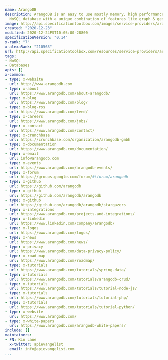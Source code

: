 ```yaml
---
name: ArangoDB
description: ArangoDB is an easy to use mostly memory, high performance, open source
  NoSQL database with a unique combination of features like graph & geo algorithms.
image: http://api.specificationtoolbox.com/images/service-providers/arangodb.jpg
created: "2020-12-23"
modified: 2020-12-24PST10:05:00-28800
specificationVersion: "0.14"
x-rank: "7"
x-alexaRank: "210563"
url: http://api.specificationtoolbox.com/resources/service-providers/arangodb/
tags:
- NoSQL
- Databases
apis: []
x-common:
- type: x-website
  url: http://www.arangodb.com
- type: x-about
  url: https://www.arangodb.com/about-arangodb/
- type: x-blog
  url: https://www.arangodb.com/blog/
- type: x-blog-rss
  url: https://www.arangodb.com/feed/
- type: x-careers
  url: https://www.arangodb.com/jobs/
- type: x-contact
  url: https://www.arangodb.com/contact/
- type: x-crunchbase
  url: https://crunchbase.com/organization/arangodb-gmbh
- type: x-documentation
  url: https://www.arangodb.com/documentation/
- type: x-email
  url: info@arangodb.com
- type: x-events
  url: https://www.arangodb.com/arangodb-events/
- type: x-forum
  url: https://groups.google.com/forum/#!forum/arangodb
- type: x-github
  url: https://github.com/arangodb
- type: x-github
  url: https://github.com/arangodb/arangodb
- type: x-github
  url: https://github.com/arangodb/arangodb/stargazers
- type: x-integrations
  url: https://www.arangodb.com/projects-and-integrations/
- type: x-linkedin
  url: https://www.linkedin.com/company/arangodb/
- type: x-logos
  url: https://www.arangodb.com/logos/
- type: x-news
  url: https://www.arangodb.com/news/
- type: x-privacy
  url: https://www.arangodb.com/data-privacy-policy/
- type: x-road-map
  url: https://www.arangodb.com/roadmap/
- type: x-tutorials
  url: https://www.arangodb.com/tutorials/spring-data/
- type: x-tutorials
  url: https://www.arangodb.com/tutorials/arangodb-crud/
- type: x-tutorials
  url: https://www.arangodb.com/tutorials/tutorial-node-js/
- type: x-tutorials
  url: https://www.arangodb.com/tutorials/tutorial-php/
- type: x-tutorials
  url: https://www.arangodb.com/tutorials/tutorial-python/
- type: x-website
  url: https://www.arangodb.com/
- type: x-white-papers
  url: https://www.arangodb.com/arangodb-white-papers/
include: []
maintainers:
- FN: Kin Lane
  x-twitter: apievangelist
  email: info@apievangelist.com
...
```

